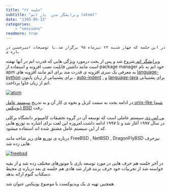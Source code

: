 ```yaml
---
title: "جلسه ۶۶"
subtitle: "ویرایشگر متن  باز اتم (atom)"
date: "1395-05-13"
categories:
    - "sessions"
readmore: true
---
```

    در این جلسه که چهار شنبه ۲۳ تیرماه ۹۵ برگزار شد،با توضیحات امیرحسین در باره ی
[ویرایشگر اتم ](https://atom.io/)شروع شد و پس از بحث درمورد ویژگی هایی که قدرت
اتم در آنها نهفته است مانند داشتن قابلیت نصب افزونه و استفاده از package
manager خود اتم به نام apm به معرفی یک سری افزونه ی قدرت مند برای اتم مانند
افزونه های [language-python](https://atom.io/packages/language-python) برای
پشتیبانی از زبان پایتون ، [auto-indent](https://atom.io/packages/auto-indent)
, و [language-java](https://atom.io/packages/language-java) برای پشتیبانی اتم
از زیان جاوا پرداخت.

[![atom](../../img/b6e50648-fdbb-11e6-86dd-a088b4d860141488289335.0553439.png)](img/b6e50648-fdbb-11e6-86dd-a088b4d860141488289335.0553439.png)

در ادامه بحث به سمت کرنل و نحوه ی کار آن و به تدریج [سیستم عامل unix-like (شبه
یونیکس‌)‌ BSD](https://en.wikipedia.org/wiki/Berkeley_Software_Distribution)
رفت.

[بی اس
دی](https://fa.wikipedia.org/wiki/%D8%A8%DB%8C%E2%80%8C%D8%A7%D8%B3%E2%80%8C%D8%AF%DB%8C)
سیستم عاملی است که توسعه آن در گروه تحقیقات کامپیوتر دانشگاه برکلی در سال ۱۹۹۷
آغاز شد و تا ۱۹۹۷ ادامه داشت.امروزه این لغت برای اشاره به توزیع هایی که از این
سیستم عامل مشتق شده اند استفاده میشود.

درباره ی توزیع های زیر شاخه مانند FreeBSD , NetBSD , DragonFlyBSD نیزحرف هایی
زده شد.

[![freebsd](../../img/b6e50814-fdbb-11e6-86dd-a088b4d860141488289335.055374.png)](img/b6e50814-fdbb-11e6-86dd-a088b4d860141488289335.055374.png)

در آخر جلسه هم حرف هایی در مورد توسعه بازی با موتورهای مختلف زده شد و از بقیه
خواسته شد از تجربیات خود حرف بزنند.قرار شد هادی هم جلسه ی بعد درباره ی محیط
دسکتاپ گنوم ارائه بدهد.

همچنین تهیه ی یک ویدیوکست با موضوع یونیکس عنوان شد.

